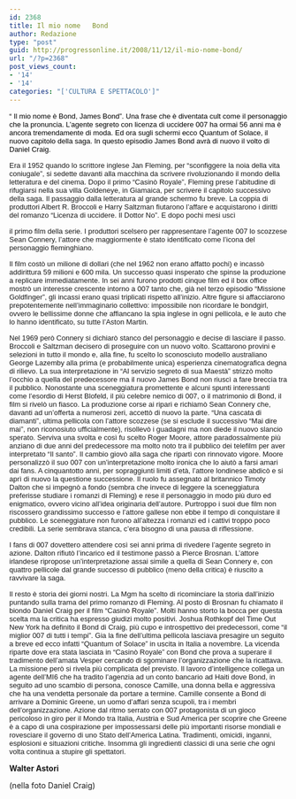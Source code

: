 ```yaml
---
id: 2368
title: Il mio nome   Bond
author: Redazione
type: "post"
guid: http://progressonline.it/2008/11/12/il-mio-nome-bond/
url: "/?p=2368"
post_views_count:
- '14'
- '14'
categories: "['CULTURA E SPETTACOLO']"
---
```


<font color="#000000"><font face="Tahoma, sans-serif"><font size="2">“ <font face="Tahoma, sans-serif"><font size="2">Il mio nome è Bond, James Bond”. Una frase che è diventata cult come il personaggio che la pronuncia. L’agente segreto con licenza di uccidere 007 ha ormai 56 anni ma è ancora tremendamente di moda. Ed ora sugli schermi ecco Quantum of Solace, il nuovo capitolo della saga. In questo episodio James Bond avrà di nuovo il volto di Daniel Craig.</font></font></font></font></font><font color="#000000"><font face="Tahoma, sans-serif"><font size="2"> </font></font></font><font color="#000000"><font face="Tahoma, sans-serif"><font size="2"></font></font></font>

<font face="Tahoma, sans-serif"><font size="2">Era il 1952 quando lo scrittore inglese Jan Fleming, per “sconfiggere la noia della vita coniugale”, si sedette davanti alla macchina da scrivere rivoluzionando il mondo della letteratura e del cinema. Dopo il primo “Casinò Royale”, Fleming prese l’abitudine di rifugiarsi nella sua villa Goldeneye, in Giamaica, per scrivere il capitolo successivo della saga. Il passaggio dalla letteratura al grande schermo fu breve. La coppia di produttori Albert R. Broccoli e Harry Saltzman fiutarono l’affare e acquistarono i diritti del romanzo “Licenza di uccidere. Il Dottor No”. E dopo pochi mesi uscì </font></font>

<font face="Tahoma, sans-serif"><font size="2">il primo film della serie. I produttori scelsero per rappresentare l’agente 007 lo scozzese Sean Connery, l’attore che maggiormente è stato identificato come l’icona del personaggio fleminghiano. </font></font>

<font face="Tahoma, sans-serif"><font size="2">Il film costò un milione di dollari (che nel 1962 non erano affatto pochi) e incassò addirittura 59 milioni e 600 mila. Un successo quasi insperato che spinse la produzione </font></font><font face="Tahoma, sans-serif"><font size="2">a replicare immediatamente. In sei anni furono prodotti cinque film ed il box office mostrò un interesse crescente intorno a 007 tanto che, già nel terzo episodio “Missione Goldfinger”, gli incassi erano quasi triplicati rispetto all’inizio. Altre figure si affacciarono prepotentemente nell’immaginario collettivo: impossibile non ricordare le bondgirl, ovvero le bellissime donne che affiancano la spia inglese in ogni pellicola, e le auto che lo hanno identificato, su tutte l’Aston Martin.</font></font>

<font face="Tahoma, sans-serif"><font size="2">Nel 1969 però Connery si dichiarò stanco del personaggio e decise di lasciare il passo. Broccoli e Saltzman decisero di proseguire con un nuovo volto. Scattarono provini e selezioni in tutto il mondo e, alla fine, fu scelto lo sconosciuto modello australiano George Lazemby alla prima (e probabilmente unica) esperienza cinematografica degna di rilievo. La sua interpretazione in “Al servizio segreto di sua Maestà” strizzò molto l’occhio a quella del predecessore ma il nuovo James Bond non riuscì a fare breccia tra il pubblico. Nonostante una sceneggiatura promettente e alcuni spunti interessanti come l’esordio di Herst Blofeld, il più celebre nemico di 007, o il matrimonio di Bond, il film si rivelò un fiasco. La produzione corse ai ripari e richiamò Sean Connery che, davanti ad un’offerta a numerosi zeri, accettò di nuovo la parte. “Una cascata di diamanti”, ultima pellicola con l’attore scozzese (se si esclude il successivo “Mai dire mai”, non riconosiuto ufficialmente), risollevò i guadagni ma non diede il nuovo slancio sperato. Serviva una svolta e così fu scelto Roger Moore, attore paradossalmente più anziano di due anni del predecessore ma molto noto tra il pubblico dei telefilm per aver interpretato “Il santo”. Il cambio giovò alla saga che ripartì con rinnovato vigore. Moore personalizzò il suo 007 con un’interpretazione molto ironica che lo aiutò a farsi amari dai fans. A cinquantotto anni, per sopraggiunti limiti d’età, l’attore londinese abdicò e si aprì di nuovo la questione successione. Il ruolo fu assegnato al britannico Timoty Dalton che si impegnò a fondo (sembra che invece di leggere la sceneggiatura preferisse studiare i romanzi di Fleming) e rese il personaggio in modo più duro ed enigmatico, ovvero vicino all’idea originaria dell’autore. Purtroppo i suoi due film non riscossero grandissimo successo e l’attore gallese non ebbe il tempo di conquistare il pubblico. Le sceneggiature non furono all’altezza i romanzi ed i cattivi troppo poco credibili. La serie sembrava stanca, c’era bisogno di una pausa di riflessione. </font></font>

<font face="Tahoma, sans-serif"><font size="2">I fans di 007 dovettero attendere così sei anni prima di rivedere l’agente segreto in azione. Dalton rifiutò l’incarico ed il testimone passò a Pierce Brosnan. L’attore irlandese ripropose un’interpretazione assai simile a quella di Sean Connery e, con quattro pellicole dal grande successo di pubblico (meno della critica) è riuscito a ravvivare la saga. </font></font>

<font face="Tahoma, sans-serif"><font size="2">Il resto è storia dei giorni nostri. La Mgm ha scelto di ricominciare la storia dall’inizio puntando sulla trama del primo romanzo di Fleming. Al posto di Brosnan fu chiamato il biondo Daniel Craig per il film “Casinò Royale”. Molti hanno storto la bocca per questa scelta ma la critica ha espresso giudizi molto positivi. Joshua Rothkopf del Time Out New York ha definito il Bond di Craig, più cupo e introspettivo dei predecessori, come “il miglior 007 di tutti i tempi”. Gia la fine dell’ultima pellicola lasciava presagire un seguito a breve ed ecco infatti “Quantum of Solace” in uscita in Italia a novembre. La vicenda riparte dove era stata lasciata in “Casinò Royale” con Bond che prova a superare il tradimento dell’amata Vesper cercando di sgominare l’organizzazione che la ricattava. La missione però si rivela più complicata del previsto. Il lavoro d’intelligence collega un agente dell’MI6 che ha tradito l’agenzia ad un conto bancario ad Haiti dove Bond, in seguito ad uno scambio di persona, conosce Camille, una donna bella e aggressiva che ha una vendetta personale da portare a termine. Camille consente a Bond di arrivare a Dominic Greene, un uomo d’affari senza scupoli, tra i membri dell’organizzazione. Azione dal ritmo serrato con 007 protagonista di un gioco pericoloso in giro per il Mondo tra Italia, Austria e Sud America per scoprire che Greene è a capo di una cospirazione per impossessarsi delle più importanti risorse mondiali e rovesciare il governo di uno Stato dell’America Latina. Tradimenti, omicidi, inganni, esplosioni e situazioni critiche. Insomma gli ingredienti classici di una serie che ogni volta continua a stupire gli spettatori. </font></font>

**Walter Astori**

(nella foto Daniel Craig)